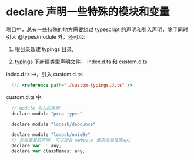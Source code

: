 # declare 声明一些特殊的模块和变量

项目中，总有一些特殊的地方需要绕过 typescript 的声明和引入声明，除了同时引入 @types/module 外，还可以:

1. 根目录新建 typings 目录,

2. typings 下新建类型声明文件， index.d.ts 和 custom.d.ts

index.d.ts 中，引入 custom.d.ts:

```ts
  /// <reference path="./custom-typings.d.ts" />
```

custom.d.ts 中:

```js
  // module 引入的声明
  declare module "prop-types"

  declare module "lodash/debounce"

  declare module "lodash/uniqBy"
  // 全局变量的声明, 可以配合 webpack 使用全局性的api
  declare var _: any;
  declare var classNames: any;

```


